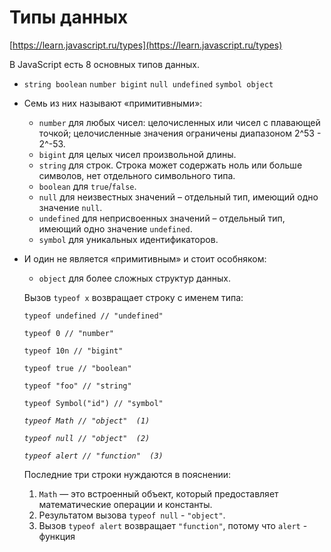 # Типы данных

[https://learn.javascript.ru/types](https://learn.javascript.ru/types)

В JavaScript есть 8 основных типов данных.

- `string boolean`  `number bigint`   `null undefined`  `symbol object`
- Семь из них называют «примитивными»:
    - `number` для любых чисел: целочисленных или чисел с плавающей точкой; целочисленные значения ограничены диапазоном 2^53 - 2^-53.
    - `bigint` для целых чисел произвольной длины.
    - `string` для строк. Строка может содержать ноль или больше символов, нет отдельного символьного типа.
    - `boolean` для `true`/`false`.
    - `null` для неизвестных значений – отдельный тип, имеющий одно значение `null`.
    - `undefined` для неприсвоенных значений – отдельный тип, имеющий одно значение `undefined`.
    - `symbol` для уникальных идентификаторов.
- И один не является «примитивным» и стоит особняком:
    - `object` для более сложных структур данных.
    
    Вызов `typeof x` возвращает строку с именем типа:
    
    `typeof undefined // "undefined"`
    
    `typeof 0 // "number"`
    
    `typeof 10n // "bigint"`
    
    `typeof true // "boolean"`
    
    `typeof "foo" // "string"`
    
    `typeof Symbol("id") // "symbol"`
    
    *`typeof Math // "object"  (1)`*
    
    *`typeof null // "object"  (2)`*
    
    *`typeof alert // "function"  (3)`*
    
    Последние три строки нуждаются в пояснении:
    
    1. `Math` — это встроенный объект, который предоставляет математические операции и константы.
    2. Результатом вызова `typeof null` - `"object"`. 
    3. Вызов `typeof alert` возвращает `"function"`, потому что `alert` - функция